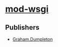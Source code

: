 # [mod-wsgi](https://pypi.org/project/mod-wsgi)



## Publishers
- [Graham.Dumpleton](https://pypi.org/user/Graham.Dumpleton)


